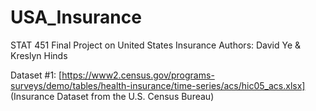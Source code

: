 # USA_Insurance
STAT 451 Final Project on United States Insurance
Authors: David Ye & Kreslyn Hinds

Dataset #1:
[https://www2.census.gov/programs-surveys/demo/tables/health-insurance/time-series/acs/hic05_acs.xlsx] (Insurance Dataset from the U.S. Census Bureau)
